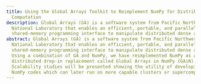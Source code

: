 ```yaml
---
title: Using the Global Arrays Toolkit to Reimplement NumPy for Distributed
  Computation
description: Global Arrays (GA) is a software system from Pacific Northwest
  National Laboratory that enables an efficient, portable, and parallel
  shared-memory programming interface to manipulate distributed dense arrays.
abstract: Global Arrays (GA) is a software system from Pacific Northwest
  National Laboratory that enables an efficient, portable, and parallel
  shared-memory programming interface to manipulate distributed dense arrays.
  Using a combination of GA and NumPy, we have reimplemented NumPy as a
  distributed drop-in replacement called Global Arrays in NumPy (GAiN).
  Scalability studies will be presented showing the utility of developing serial
  NumPy codes which can later run on more capable clusters or supercomputers.
---
```


